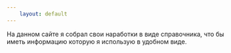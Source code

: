 ```yaml
---
    layout: default
---
```

На данном сайте я собрал свои наработки в виде справочника, что бы иметь информацию которую я использую в удобном виде.